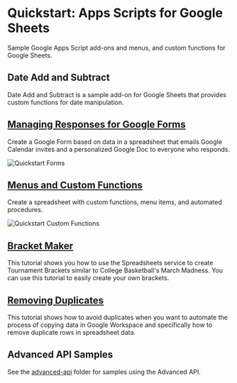 # Quickstart: Apps Scripts for Google Sheets

Sample Google Apps Script add-ons and menus, and custom functions for Google Sheets.

## Date Add and Subtract

Date Add and Subtract is a sample add-on for Google Sheets that provides custom functions for date manipulation.

## [Managing Responses for Google Forms](https://developers.google.com/apps-script/quickstart/forms)

Create a Google Form based on data in a spreadsheet that emails Google Calendar invites and a personalized Google Doc to everyone who responds.

![Quickstart Forms](https://developers.google.com/apps-script/images/quickstart-forms.png)

## [Menus and Custom Functions](https://developers.google.com/apps-script/quickstart/custom-functions)

Create a spreadsheet with custom functions, menu items, and automated procedures.

![Quickstart Custom Functions](https://developers.google.com/apps-script/images/quickstart-custom-functions.png)

## [Bracket Maker](https://developers.google.com/apps-script/articles/bracket_maker)

This tutorial shows you how to use the Spreadsheets service to create Tournament Brackets similar to College Basketball's March Madness. You can use this tutorial to easily create your own brackets.

## [Removing Duplicates](https://developers.google.com/apps-script/articles/removing_duplicates)

This tutorial shows how to avoid duplicates when you want to automate the process of copying data in Google Workspace and specifically how to remove duplicate rows in spreadsheet data.

## Advanced API Samples

See the [advanced-api](advanced-api/) folder for samples using the Advanced API.
